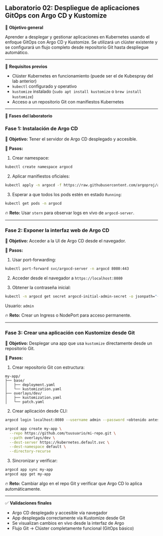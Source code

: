 ## Laboratorio 02: Despliegue de aplicaciones GitOps con Argo CD y Kustomize

🎯 **Objetivo general**

Aprender a desplegar y gestionar aplicaciones en Kubernetes usando el enfoque GitOps con Argo CD y Kustomize. Se utilizará un clúster existente y se configurará un flujo completo desde repositorio Git hasta despliegue automático.

---

🧰 **Requisitos previos**

- Clúster Kubernetes en funcionamiento (puede ser el de Kubespray del lab anterior)
- `kubectl` configurado y operativo
- `kustomize` instalado (`sudo apt install kustomize` o `brew install kustomize`)
- Acceso a un repositorio Git con manifiestos Kubernetes

---

🔬 **Fases del laboratorio**

### Fase 1: Instalación de Argo CD

🎯 **Objetivo:** Tener el servidor de Argo CD desplegado y accesible.

🔧 **Pasos:**

1. Crear namespace:

```bash
kubectl create namespace argocd
```

2. Aplicar manifiestos oficiales:

```bash
kubectl apply -n argocd -f https://raw.githubusercontent.com/argoproj/argo-cd/stable/manifests/install.yaml
```

3. Esperar a que todos los pods estén en estado `Running`:

```bash
kubectl get pods -n argocd
```

🔥 **Reto:** Usar `stern` para observar logs en vivo de `argocd-server`.

---

### Fase 2: Exponer la interfaz web de Argo CD

🎯 **Objetivo:** Acceder a la UI de Argo CD desde el navegador.

🔧 **Pasos:**

1. Usar port-forwarding:

```bash
kubectl port-forward svc/argocd-server -n argocd 8080:443
```

2. Acceder desde el navegador a `https://localhost:8080`

3. Obtener la contraseña inicial:

```bash
kubectl -n argocd get secret argocd-initial-admin-secret -o jsonpath="{.data.password}" | base64 -d && echo
```

Usuario: `admin`

🔥 **Reto:** Crear un Ingress o NodePort para acceso permanente.

---

### Fase 3: Crear una aplicación con Kustomize desde Git

🎯 **Objetivo:** Desplegar una app que usa `kustomize` directamente desde un repositorio Git.

🔧 **Pasos:**

1. Crear repositorio Git con estructura:

```
my-app/
├── base/
│   ├── deployment.yaml
│   └── kustomization.yaml
├── overlays/dev/
│   ├── kustomization.yaml
│   └── patch.yaml
```

2. Crear aplicación desde CLI:

```bash
argocd login localhost:8080 --username admin --password <obtenido antes> --insecure

argocd app create my-app \
  --repo https://github.com/tuusuario/mi-repo.git \
  --path overlays/dev \
  --dest-server https://kubernetes.default.svc \
  --dest-namespace default \
  --directory-recurse
```

3. Sincronizar y verificar:

```bash
argocd app sync my-app
argocd app get my-app
```

🔥 **Reto:** Cambiar algo en el repo Git y verificar que Argo CD lo aplica automáticamente.

---

✅ **Validaciones finales**

- Argo CD desplegado y accesible vía navegador
- App desplegada correctamente vía Kustomize desde Git
- Se visualizan cambios en vivo desde la interfaz de Argo
- Flujo Git → Clúster completamente funcional (GitOps básico)

